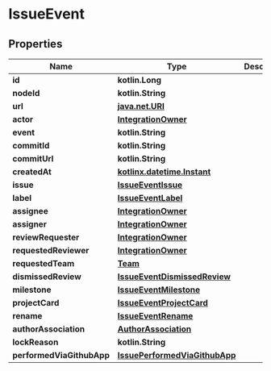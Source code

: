 
# IssueEvent

## Properties
Name | Type | Description | Notes
------------ | ------------- | ------------- | -------------
**id** | **kotlin.Long** |  | 
**nodeId** | **kotlin.String** |  | 
**url** | [**java.net.URI**](java.net.URI.md) |  | 
**actor** | [**IntegrationOwner**](IntegrationOwner.md) |  | 
**event** | **kotlin.String** |  | 
**commitId** | **kotlin.String** |  | 
**commitUrl** | **kotlin.String** |  | 
**createdAt** | [**kotlinx.datetime.Instant**](kotlinx.datetime.Instant.md) |  | 
**issue** | [**IssueEventIssue**](IssueEventIssue.md) |  |  [optional]
**label** | [**IssueEventLabel**](IssueEventLabel.md) |  |  [optional]
**assignee** | [**IntegrationOwner**](IntegrationOwner.md) |  |  [optional]
**assigner** | [**IntegrationOwner**](IntegrationOwner.md) |  |  [optional]
**reviewRequester** | [**IntegrationOwner**](IntegrationOwner.md) |  |  [optional]
**requestedReviewer** | [**IntegrationOwner**](IntegrationOwner.md) |  |  [optional]
**requestedTeam** | [**Team**](Team.md) |  |  [optional]
**dismissedReview** | [**IssueEventDismissedReview**](IssueEventDismissedReview.md) |  |  [optional]
**milestone** | [**IssueEventMilestone**](IssueEventMilestone.md) |  |  [optional]
**projectCard** | [**IssueEventProjectCard**](IssueEventProjectCard.md) |  |  [optional]
**rename** | [**IssueEventRename**](IssueEventRename.md) |  |  [optional]
**authorAssociation** | [**AuthorAssociation**](AuthorAssociation.md) |  |  [optional]
**lockReason** | **kotlin.String** |  |  [optional]
**performedViaGithubApp** | [**IssuePerformedViaGithubApp**](IssuePerformedViaGithubApp.md) |  |  [optional]



